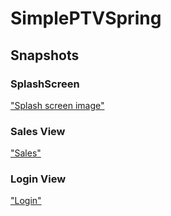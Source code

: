 # SimplePTVSpring



## Snapshots

### SplashScreen
["Splash screen image"](https://ivanx95.github.io/assets/slpashScreen.png )

### Sales View

["Sales"](https://ivanx95.github.io/assets/SaleController.png )

### Login View
["Login"](https://ivanx95.github.io/assets/LoginController.jpeg)

